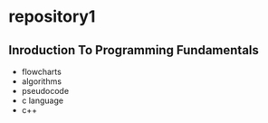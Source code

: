 # repository1
## Inroduction To Programming Fundamentals
- flowcharts
- algorithms
- pseudocode
- c language
- c++
